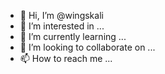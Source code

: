 - 👋 Hi, I’m @wingskali
- 👀 I’m interested in ...
- 🌱 I’m currently learning ...
- 💞️ I’m looking to collaborate on ...
- 📫 How to reach me ...

<!---
wingskali/wingskali is a ✨ special ✨ repository because its `README.md` (this file) appears on your GitHub profile.
You can click the Preview link to take a look at your changes.
--->
